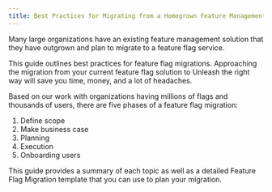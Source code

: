 ```yaml
---
title: Best Practices for Migrating from a Homegrown Feature Management Solution
---
```


Many large organizations have an existing feature management solution that they have outgrown and plan to migrate to a feature flag service.

This guide outlines best practices for feature flag migrations.  Approaching the migration from your current feature flag solution to Unleash the right way will save you time, money, and a lot of headaches. 

Based on our work with organizations having millions of flags and thousands of users, there are five phases of a feature flag migration:

1. Define scope
2. Make business case 
3. Planning 
4. Execution
5. Onboarding users

This guide provides a summary of each topic as well as a detailed Feature Flag Migration template that you can use to plan your migration.
